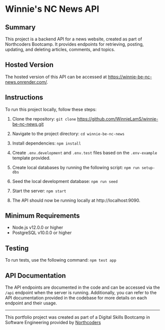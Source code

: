 # Winnie's NC News API

## Summary
This project is a backend API for a news website, created as part of Northcoders Bootcamp. It provides endpoints for retrieving, posting, updating, and deleting articles, comments, and topics.

## Hosted Version
The hosted version of this API can be accessed at https://winnie-be-nc-news.onrender.com/.

## Instructions
To run this project locally, follow these steps:

1. Clone the repository: `git clone` https://github.com/WinnieLamS/winnie-be-nc-news.git

2. Navigate to the project directory: `cd winnie-be-nc-news`

3. Install dependencies: `npm install`

4. Create `.env.development` and `.env.test` files based on the `.env-example` template provided.

5. Create local databases by running the following script: `npm run setup-dbs`

6. Seed the local development database: `npm run seed`

7. Start the server: `npm start`

8. The API should now be running locally at http://localhost:9090.

## Minimum Requirements
- Node.js v12.0.0 or higher
- PostgreSQL v10.0.0 or higher

## Testing
To run tests, use the following command: `npm test app`

## API Documentation
The API endpoints are documented in the code and can be accessed via the `/api` endpoint when the server is running. Additionally, you can refer to the API documentation provided in the codebase for more details on each endpoint and their usage.

--- 

This portfolio project was created as part of a Digital Skills Bootcamp in Software Engineering provided by [Northcoders](https://northcoders.com/)


